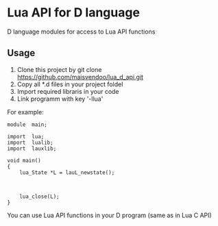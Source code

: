 # Lua API for D language



D language modules for access to Lua API functions

## Usage


1. Clone this project by git clone https://github.com/maisvendoo/lua_d_api.git
2. Copy all \*.d files in your project foldel
3. Import required libraris in your code
4. Link programm with key '-llua'

For example:


	module	main;

	import	lua;
	import	lualib;
	import	lauxlib;

	void main()
	{
		lua_State *L = lauL_newstate();

		 

		lua_close(L);
	}


You can use Lua API functions in your D program (same as in Lua C API)
